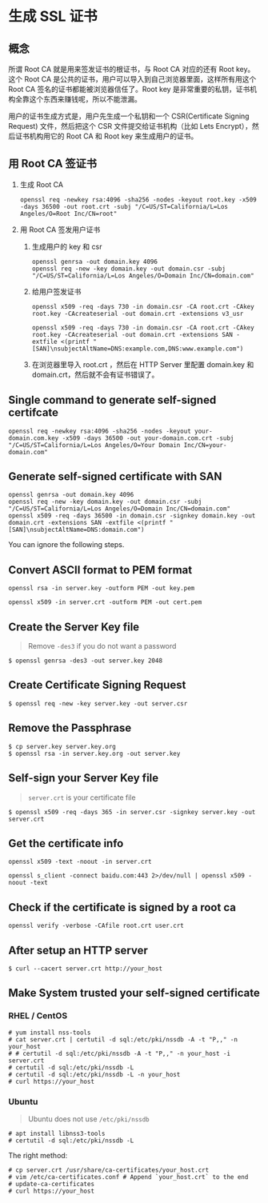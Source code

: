 # 生成 SSL 证书

## 概念

所谓 Root CA 就是用来签发证书的根证书，与 Root CA 对应的还有 Root key。这个 Root CA 是公共的证书，用户可以导入到自己浏览器里面，这样所有用这个 Root CA 签名的证书都能被浏览器信任了。Root key 是非常重要的私钥，证书机构全靠这个东西来赚钱呢，所以不能泄漏。

用户的证书生成方式是，用户先生成一个私钥和一个 CSR(Certificate Signing Request) 文件，然后把这个 CSR 文件提交给证书机构（比如 Lets Encrypt），然后证书机构用它的 Root CA 和 Root key 来生成用户的证书。


## 用 Root CA 签证书


1. 生成 Root CA

    ```
    openssl req -newkey rsa:4096 -sha256 -nodes -keyout root.key -x509 -days 36500 -out root.crt -subj "/C=US/ST=California/L=Los Angeles/O=Root Inc/CN=root"

    ```

2. 用 Root CA 签发用户证书

    1. 生成用户的 key 和 csr

        ```
        openssl genrsa -out domain.key 4096
        openssl req -new -key domain.key -out domain.csr -subj "/C=US/ST=California/L=Los Angeles/O=Domain Inc/CN=domain.com"
        ```

    2. 给用户签发证书

        ```
        openssl x509 -req -days 730 -in domain.csr -CA root.crt -CAkey root.key -CAcreateserial -out domain.crt -extensions v3_usr

        openssl x509 -req -days 730 -in domain.csr -CA root.crt -CAkey root.key -CAcreateserial -out domain.crt -extensions SAN -extfile <(printf "[SAN]\nsubjectAltName=DNS:example.com,DNS:www.example.com")
        ```

    3. 在浏览器里导入 root.crt ，然后在 HTTP Server 里配置 domain.key 和 domain.crt，然后就不会有证书错误了。


## Single command to generate self-signed certifcate

```
openssl req -newkey rsa:4096 -sha256 -nodes -keyout your-domain.com.key -x509 -days 36500 -out your-domain.com.crt -subj "/C=US/ST=California/L=Los Angeles/O=Your Domain Inc/CN=your-domain.com"
```

## Generate self-signed certificate with SAN

```
openssl genrsa -out domain.key 4096
openssl req -new -key domain.key -out domain.csr -subj "/C=US/ST=California/L=Los Angeles/O=Domain Inc/CN=domain.com"
openssl x509 -req -days 36500 -in domain.csr -signkey domain.key -out domain.crt -extensions SAN -extfile <(printf "[SAN]\nsubjectAltName=DNS:domain.com")
```

You can ignore the following steps.

## Convert ASCII format to PEM format

```
openssl rsa -in server.key -outform PEM -out key.pem

openssl x509 -in server.crt -outform PEM -out cert.pem
```

## Create the Server Key file

> Remove `-des3` if you do not want a password

```
$ openssl genrsa -des3 -out server.key 2048
```

## Create Certificate Signing Request

```
$ openssl req -new -key server.key -out server.csr
```

## Remove the Passphrase

```
$ cp server.key server.key.org
$ openssl rsa -in server.key.org -out server.key
```

## Self-sign your Server Key file

> `server.crt` is your certificate file

```
$ openssl x509 -req -days 365 -in server.csr -signkey server.key -out server.crt
```

## Get the certificate info

```
openssl x509 -text -noout -in server.crt

openssl s_client -connect baidu.com:443 2>/dev/null | openssl x509 -noout -text
```

## Check if the certificate is signed by a root ca

```
openssl verify -verbose -CAfile root.crt user.crt
```

## After setup an HTTP server

```
$ curl --cacert server.crt http://your_host
```

## Make System trusted your self-signed certificate

### RHEL / CentOS

```
# yum install nss-tools
# cat server.crt | certutil -d sql:/etc/pki/nssdb -A -t "P,," -n your_host
# # certutil -d sql:/etc/pki/nssdb -A -t "P,," -n your_host -i server.crt
# certutil -d sql:/etc/pki/nssdb -L
# certutil -d sql:/etc/pki/nssdb -L -n your_host
# curl https://your_host
```


### Ubuntu

> Ubuntu does not use `/etc/pki/nssdb`

```
# apt install libnss3-tools
# certutil -d sql:/etc/pki/nssdb -L
```

The right method:

```
# cp server.crt /usr/share/ca-certificates/your_host.crt
# vim /etc/ca-certificates.conf # Append `your_host.crt` to the end
# update-ca-certificates
# curl https://your_host
```
